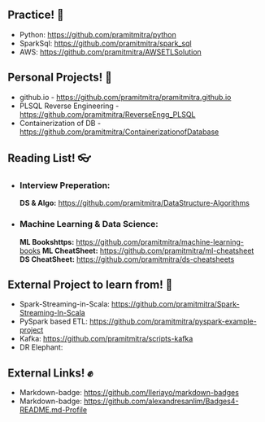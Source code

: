 ## Practice! 👋

- Python: https://github.com/pramitmitra/python
- SparkSql: https://github.com/pramitmitra/spark_sql
- AWS: https://github.com/pramitmitra/AWSETLSolution

## Personal Projects! 👊
- github.io - https://github.com/pramitmitra/pramitmitra.github.io
- PLSQL Reverse Engineering - https://github.com/pramitmitra/ReverseEngg_PLSQL
- Containerization of DB - https://github.com/pramitmitra/ContainerizationofDatabase

## Reading List! 👓
  * ### Interview Preperation:
    **DS & Algo:** https://github.com/pramitmitra/DataStructure-Algorithms
    
  * ### Machine Learning & Data Science:
    **ML Bookshttps:** https://github.com/pramitmitra/machine-learning-books
    **ML CheatSheet:** https://github.com/pramitmitra/ml-cheatsheet
    **DS CheatSheet:** https://github.com/pramitmitra/ds-cheatsheets


## External Project to learn from! 🙏
- Spark-Streaming-in-Scala: https://github.com/pramitmitra/Spark-Streaming-In-Scala
- PySpark based ETL: https://github.com/pramitmitra/pyspark-example-project
- Kafka: https://github.com/pramitmitra/scripts-kafka
- DR Elephant: 

## External Links! ✊
- Markdown-badge: https://github.com/Ileriayo/markdown-badges
- Markdown-badge: https://github.com/alexandresanlim/Badges4-README.md-Profile


